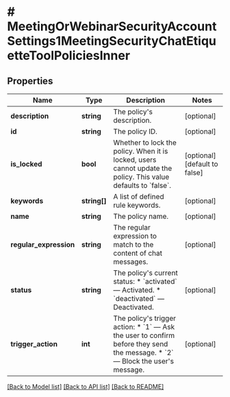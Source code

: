# # MeetingOrWebinarSecurityAccountSettings1MeetingSecurityChatEtiquetteToolPoliciesInner

## Properties

Name | Type | Description | Notes
------------ | ------------- | ------------- | -------------
**description** | **string** | The policy&#39;s description. | [optional]
**id** | **string** | The policy ID. | [optional]
**is_locked** | **bool** | Whether to lock the policy. When it is locked, users cannot update the policy. This value defaults to &#x60;false&#x60;. | [optional] [default to false]
**keywords** | **string[]** | A list of defined rule keywords. | [optional]
**name** | **string** | The policy name. | [optional]
**regular_expression** | **string** | The regular expression to match to the content of chat messages. | [optional]
**status** | **string** | The policy&#39;s current status:  * &#x60;activated&#x60; — Activated.  * &#x60;deactivated&#x60; — Deactivated. | [optional]
**trigger_action** | **int** | The policy&#39;s trigger action:  * &#x60;1&#x60; — Ask the user to confirm before they send the message.  * &#x60;2&#x60; — Block the user&#39;s message. | [optional]

[[Back to Model list]](../../README.md#models) [[Back to API list]](../../README.md#endpoints) [[Back to README]](../../README.md)
